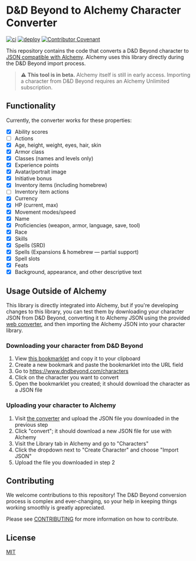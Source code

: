 # D&D Beyond to Alchemy Character Converter

[![ci](https://github.com/alchemyrpg/ddb2alchemy/actions/workflows/ci.yml/badge.svg)](https://github.com/alchemyrpg/ddb2alchemy/actions/workflows/ci.yml)
[![deploy](https://github.com/alchemyrpg/ddb2alchemy/actions/workflows/deploy.yml/badge.svg?branch=main)](https://github.com/alchemyrpg/ddb2alchemy/actions/workflows/deploy.yml)
[![Contributor Covenant](https://img.shields.io/badge/Contributor%20Covenant-2.1-4baaaa.svg)](code_of_conduct.md)

This repository contains the code that converts a D&D Beyond character to [JSON compatible with Alchemy](https://alchemyrpg.github.io/slate). Alchemy uses this library directly during the D&D Beyond import process.

> ⚠️ **This tool is in beta.** Alchemy itself is still in early access. Importing a character from D&D Beyond requires an Alchemy Unlimited subscription.

## Functionality

Currently, the converter works for these properties:

- [x] Ability scores
- [ ] Actions
- [x] Age, height, weight, eyes, hair, skin
- [x] Armor class
- [x] Classes (names and levels only)
- [x] Experience points
- [x] Avatar/portrait image
- [x] Initiative bonus
- [x] Inventory items (including homebrew)
- [ ] Inventory item actions
- [x] Currency
- [x] HP (current, max)
- [x] Movement modes/speed
- [x] Name
- [x] Proficiencies (weapon, armor, language, save, tool)
- [x] Race
- [x] Skills
- [x] Spells (SRD)
- [x] Spells (Expansions & homebrew — partial support)
- [x] Spell slots
- [x] Feats
- [x] Background, appearance, and other descriptive text

## Usage Outside of Alchemy

This library is directly integrated into Alchemy, but if you're developing changes to this library, you can test them by downloading your character JSON from D&D Beyond, converting it to Alchemy JSON using the provided [web converter](https://alchemyrpg.github.io/ddb2alchemy/), and then importing the Alchemy JSON into your character library.

### Downloading your character from D&D Beyond

1. View [this bookmarklet](https://raw.githubusercontent.com/alchemyrpg/ddb2alchemy/main/public/bookmarklet.min.js) and copy it to your clipboard
2. Create a new bookmark and paste the bookmarklet into the URL field
3. Go to https://www.dndbeyond.com/characters
4. Click on the character you want to convert
5. Open the bookmarklet you created; it should download the character as a JSON file

### Uploading your character to Alchemy

1. Visit [the converter](https://alchemyrpg.github.io/ddb2alchemy/) and upload the JSON file you downloaded in the previous step
2. Click "convert"; it should download a new JSON file for use with Alchemy
3. Visit the Library tab in Alchemy and go to "Characters"
4. Click the dropdown next to "Create Character" and choose "Import JSON"
5. Upload the file you downloaded in step 2

## Contributing
We welcome contributions to this repository! The D&D Beyond conversion process is complex and ever-changing, so your help in keeping things working smoothly is greatly appreciated.

Please see [CONTRIBUTING](CONTRIBUTING.md) for more information on how to contribute.

## License

[MIT](LICENSE)

